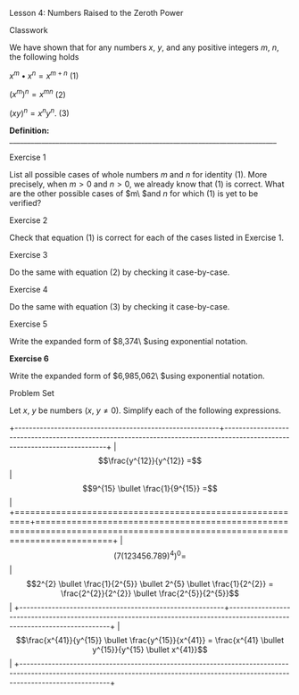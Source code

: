 Lesson 4: Numbers Raised to the Zeroth Power

Classwork

We have shown that for any numbers $x$, $y$, and any positive integers
$m$, $n$, the following holds

$x^{m} \bullet x^{n} = x^{m + n}$ (1)

$\left( x^{m} \right)^{n} = x^{mn}$ (2)

$(xy)^{n} = x^{n}y^{n}$. (3)

**Definition:**
\_\_\_\_\_\_\_\_\_\_\_\_\_\_\_\_\_\_\_\_\_\_\_\_\_\_\_\_\_\_\_\_\_\_\_\_\_\_\_\_\_\_\_\_\_\_\_\_\_\_\_\_\_\_\_\_\_\_\_\_\_\_\_\_\_\_\_\_\_\_\_\_\_\_\_

Exercise 1

List all possible cases of whole numbers $m$ and $n$ for identity (1).
More precisely, when $m > 0$ and $n > 0$, we already know that (1) is
correct. What are the other possible cases of $m\ $and $n$ for which (1)
is yet to be verified?

Exercise 2

Check that equation (1) is correct for each of the cases listed in
Exercise 1.

Exercise 3

Do the same with equation (2) by checking it case-by-case.

Exercise 4

Do the same with equation (3) by checking it case-by-case.

Exercise 5

Write the expanded form of $8,374\ $using exponential notation.

**Exercise 6**

Write the expanded form of $6,985,062\ $using exponential notation.

Problem Set

Let $x,\ y$ be numbers $(x,\ y \neq 0)$. Simplify each of the following
expressions.

+---------------------------------------------------------+---------------------------------------------------------------------------------------------------------------------------+
| $$\frac{y^{12}}{y^{12}} =$$                             | $$9^{15} \bullet \frac{1}{9^{15}} =$$                                                                                     |
+=========================================================+===========================================================================================================================+
| $$\left( 7(123456.789)^{4} \right)^{0} =$$              | $$2^{2} \bullet \frac{1}{2^{5}} \bullet 2^{5} \bullet \frac{1}{2^{2}} = \frac{2^{2}}{2^{2}} \bullet \frac{2^{5}}{2^{5}}$$ |
+---------------------------------------------------------+---------------------------------------------------------------------------------------------------------------------------+
| $$\frac{x^{41}}{y^{15}} \bullet \frac{y^{15}}{x^{41}} = \frac{x^{41} \bullet y^{15}}{y^{15} \bullet x^{41}}$$                                                                       |
+-------------------------------------------------------------------------------------------------------------------------------------------------------------------------------------+

